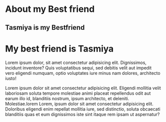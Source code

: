 # About my Best friend

## Tasmiya is my Bestfriend

   <h1>My best friend is Tasmiya</h1>
    <p>
      Lorem ipsum dolor, sit amet consectetur adipisicing elit. Dignissimos,
      incidunt inventore? Quis voluptatibus sequi, sed debitis velit aut impedit
      vero eligendi numquam, optio voluptates iure minus nam dolores, architecto
      iusto!
    </p>
    <p>
      Lorem ipsum dolor sit amet consectetur adipisicing elit. Eligendi mollitia
      velit laboriosam soluta tempore molestiae animi placeat repellendus odit
      aut earum illo id, blanditiis nostrum, ipsum architecto, et deleniti.
      Molestiae.lorem Lorem, ipsum dolor sit amet consectetur adipisicing elit.
      Doloribus eligendi enim repellat mollitia iure, sed distinctio, soluta
      obcaecati blanditiis quas et eum dignissimos iste sint itaque rem ipsam ut
      aspernatur?
    </p>
